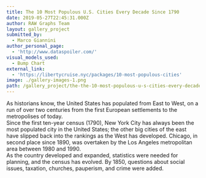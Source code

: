 ```yaml
---
title: The 10 Most Populous U.S. Cities Every Decade Since 1790
date: 2019-05-27T22:45:31.000Z
author: RAW Graphs Team
layout: gallery_project
submitted_by:
  - Marco Giannini
author_personal_page:
  - 'http://www.dataspoiler.com/'
visual_models_used:
  - Bump Chart
external_link:
  - 'https://libertycruise.nyc/packages/10-most-populous-cities'
image: ./gallery-images-1.png
path: /gallery_project/the-the-10-most-populous-u-s-cities-every-decade-since-1790/
---
```

As historians know, the United States has populated from East to West, on a run of over two centuries from the first European settlements to the metropolises of today.  
Since the first ten-year census (1790), New York City has always been the most populated city in the United States; the other big cities of the east have slipped back into the rankings as the West has developed. Chicago, in second place since 1890, was overtaken by the Los Angeles metropolitan area between 1980 and 1990.  
As the country developed and expanded, statistics were needed for planning, and the census has evolved. By 1850, questions about social issues, taxation, churches, pauperism, and crime were added.
